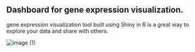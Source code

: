 
## Dashboard for gene expression visualization.

gene expression visualization tool built using Shiny in R is a great way to explore your data and share with others.


![image (1)](https://github.com/smruthishree/visulization-of-gene-expression/assets/74066072/9681397e-559f-4717-930c-d7c81bcb482d)

